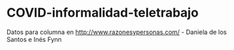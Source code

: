 # COVID-informalidad-teletrabajo
Datos para columna en http://www.razonesypersonas.com/ - Daniela de los Santos e Inés Fynn
